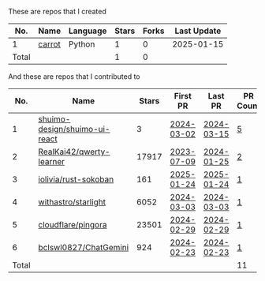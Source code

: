 These are repos that I created  <br/>
<!-- BEGIN:created_repos -->
| No.   | Name                                       | Language | Stars | Forks | Last Update |
|-------|--------------------------------------------|----------|-------|-------|-------------|
| 1     | [carrot](https://github.com/Muzych/carrot) | Python   | 1     | 0     | 2025-01-15  |
| Total |                                            |          | 1     | 0     |             |
<!-- END:created_repos -->

And these are repos that I contributed to  <br/>
<!-- BEGIN:contributed -->
| No.   | Name                                                                              | Stars | First PR                                                              | Last PR                                                                | PR Count                                                                              |
|-------|-----------------------------------------------------------------------------------|-------|-----------------------------------------------------------------------|------------------------------------------------------------------------|---------------------------------------------------------------------------------------|
| 1     | [shuimo-design/shuimo-ui-react](https://github.com/shuimo-design/shuimo-ui-react) | 3     | [2024-03-02](https://github.com/shuimo-design/shuimo-ui-react/pull/2) | [2024-03-15](https://github.com/shuimo-design/shuimo-ui-react/pull/10) | [5](https://github.com/shuimo-design/shuimo-ui-react/pulls?q=is%3Apr+author%3AMuzych) |
| 2     | [RealKai42/qwerty-learner](https://github.com/RealKai42/qwerty-learner)           | 17917 | [2023-07-09](https://github.com/RealKai42/qwerty-learner/pull/552)    | [2024-01-25](https://github.com/RealKai42/qwerty-learner/pull/746)     | [2](https://github.com/RealKai42/qwerty-learner/pulls?q=is%3Apr+author%3AMuzych)      |
| 3     | [iolivia/rust-sokoban](https://github.com/iolivia/rust-sokoban)                   | 161   | [2025-01-24](https://github.com/iolivia/rust-sokoban/pull/127)        | [2025-01-24](https://github.com/iolivia/rust-sokoban/pull/127)         | [1](https://github.com/iolivia/rust-sokoban/pulls?q=is%3Apr+author%3AMuzych)          |
| 4     | [withastro/starlight](https://github.com/withastro/starlight)                     | 6052  | [2024-03-03](https://github.com/withastro/starlight/pull/1591)        | [2024-03-03](https://github.com/withastro/starlight/pull/1591)         | [1](https://github.com/withastro/starlight/pulls?q=is%3Apr+author%3AMuzych)           |
| 5     | [cloudflare/pingora](https://github.com/cloudflare/pingora)                       | 23501 | [2024-02-29](https://github.com/cloudflare/pingora/pull/20)           | [2024-02-29](https://github.com/cloudflare/pingora/pull/20)            | [1](https://github.com/cloudflare/pingora/pulls?q=is%3Apr+author%3AMuzych)            |
| 6     | [bclswl0827/ChatGemini](https://github.com/bclswl0827/ChatGemini)                 | 924   | [2024-02-23](https://github.com/bclswl0827/ChatGemini/pull/23)        | [2024-02-23](https://github.com/bclswl0827/ChatGemini/pull/23)         | [1](https://github.com/bclswl0827/ChatGemini/pulls?q=is%3Apr+author%3AMuzych)         |
| Total |                                                                                   |       |                                                                       |                                                                        | 11                                                                                    |
<!-- END:contributed -->

